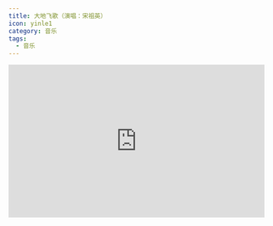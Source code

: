 ```yaml
---
title: 大地飞歌（演唱：宋祖英）
icon: yinle1
category: 音乐
tags:
  - 音乐
---
```


<div style="position: relative; padding: 30% 45%;">
<iframe style="position: absolute; width: 100%; height: 100%; left: 0; top: 0;" src="https://player.bilibili.com/player.html?aid=22802803&bvid=BV1mW411V7vP&cid=37922601&page=1" frameborder="no" scrolling="no"></iframe>
</div>
